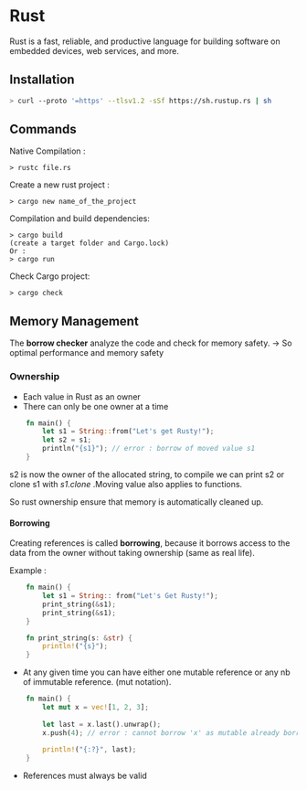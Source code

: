 # Rust

Rust is a fast, reliable, and productive language for building software on embedded devices, web services, and more.

## Installation

```bash
> curl --proto '=https' --tlsv1.2 -sSf https://sh.rustup.rs | sh
``` 

## Commands

Native Compilation :
```
> rustc file.rs
```

Create a new rust project : 
```
> cargo new name_of_the_project
```

Compilation and build dependencies:
```
> cargo build
(create a target folder and Cargo.lock)
Or :
> cargo run
```

Check Cargo project:
```
> cargo check
```

## Memory Management

The **borrow checker** analyze the code and check for memory safety.
-> So optimal performance and memory safety

### Ownership

- Each value in Rust as an owner
- There can only be one owner at a time

```Rust
    fn main() {
        let s1 = String::from("Let's get Rusty!");
        let s2 = s1;
        println("{s1}"); // error : borrow of moved value s1
    }
```
s2 is now the owner of the allocated string, to compile we can print s2 or clone s1
with *s1.clone* .Moving value also applies to functions. 

So rust ownership ensure that memory is automatically cleaned up.


#### Borrowing

Creating references is called **borrowing**, because it borrows access to the
data from the owner without taking ownership (same as real life).

Example :

```Rust
    fn main() {
        let s1 = String:: from("Let's Get Rusty!");
        print_string(&s1);
        print_string(&s1);
    }

    fn print_string(s: &str) {
        println!("{s}");
    }
```

- At any given time you can have either one mutable reference or any nb of 
immutable reference. (mut notation).


```Rust
    fn main() {
        let mut x = vec![1, 2, 3];
        
        let last = x.last().unwrap();
        x.push(4); // error : cannot borrow 'x' as mutable already borrowed as immutable
        
        println!("{:?}", last);
    }
```

- References must always be valid 





